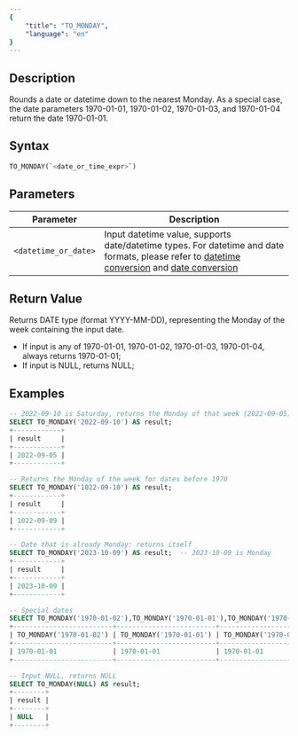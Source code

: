 ```yaml
---
{
    "title": "TO_MONDAY",
    "language": "en"
}
---
```


## Description

Rounds a date or datetime down to the nearest Monday. As a special case, the date parameters 1970-01-01, 1970-01-02, 1970-01-03, and 1970-01-04 return the date 1970-01-01.

## Syntax

```sql
TO_MONDAY(`<date_or_time_expr>`)
```

## Parameters

| Parameter | Description |
|-----------|-------------|
| `<datetime_or_date>` | Input datetime value, supports date/datetime types. For datetime and date formats, please refer to [datetime conversion](../../../../../current/sql-manual/basic-element/sql-data-types/conversion/datetime-conversion) and [date conversion](../../../../../current/sql-manual/basic-element/sql-data-types/conversion/date-conversion) |

## Return Value

Returns DATE type (format YYYY-MM-DD), representing the Monday of the week containing the input date.

- If input is any of 1970-01-01, 1970-01-02, 1970-01-03, 1970-01-04, always returns 1970-01-01;
- If input is NULL, returns NULL;

## Examples

```sql
-- 2022-09-10 is Saturday, returns the Monday of that week (2022-09-05)
SELECT TO_MONDAY('2022-09-10') AS result;
+------------+
| result     |
+------------+
| 2022-09-05 |
+------------+

-- Returns the Monday of the week for dates before 1970
SELECT TO_MONDAY('1022-09-10') AS result;
+------------+
| result     |
+------------+
| 1022-09-09 |
+------------+

-- Date that is already Monday: returns itself
SELECT TO_MONDAY('2023-10-09') AS result;  -- 2023-10-09 is Monday
+------------+
| result     |
+------------+
| 2023-10-09 |
+------------+

-- Special dates
SELECT TO_MONDAY('1970-01-02'),TO_MONDAY('1970-01-01'),TO_MONDAY('1970-01-03'),TO_MONDAY('1970-01-04');
+-------------------------+-------------------------+-------------------------+-------------------------+
| TO_MONDAY('1970-01-02') | TO_MONDAY('1970-01-01') | TO_MONDAY('1970-01-03') | TO_MONDAY('1970-01-04') |
+-------------------------+-------------------------+-------------------------+-------------------------+
| 1970-01-01              | 1970-01-01              | 1970-01-01              | 1970-01-01              |
+-------------------------+-------------------------+-------------------------+-------------------------+

-- Input NULL, returns NULL
SELECT TO_MONDAY(NULL) AS result;
+--------+
| result |
+--------+
| NULL   |
+--------+
```
